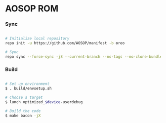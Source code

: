 # AOSOP ROM #

### Sync ###

```bash

# Initialize local repository
repo init -u https://github.com/AOSOP/manifest -b oreo

# Sync
repo sync --force-sync -j8 --current-branch --no-tags --no-clone-bundle --optimized-fetch --prune
```

### Build ###

```bash

# Set up environment
$ . build/envsetup.sh

# Choose a target
$ lunch optimized_$device-userdebug

# Build the code
$ make bacon -jX
```
